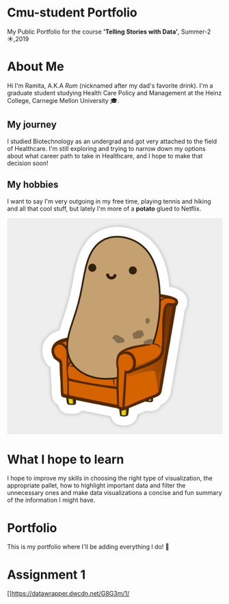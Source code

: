 # Cmu-student Portfolio
My Public Portfolio for the course **'Telling Stories with Data'**, Summer-2 :sunny:,2019

# About Me
Hi I'm Ramita, A.K.A *Rum* (nicknamed after my dad's favorite drink). I'm a graduate student studying Health Care Policy and Management at the Heinz College, Carnegie Mellon University :mortar_board:. 
## My journey
I studied Biotechnology as an undergrad and got very attached to the field of Healthcare. I'm still exploring and trying to narrow down my options about what career path to take in Healthcare, and I hope to make that decision soon!

## My hobbies
I want to say I'm very outgoing in my free time, playing tennis and hiking and all that cool stuff, but lately I'm more of a **potato** glued to Netflix. 


![Couch potato](https://github.com/ramitasingh/Telling-Stories-with-Data/blob/master/2408605_0.jpg)

# What I hope to learn
I hope to improve my skills in choosing the right type of visualization, the appropriate pallet, how to highlight important data and filter the unnecessary ones and make data visualizations a concise and fun summary of the information I might have.

# Portfolio
This is my portfolio where I'll be adding everything I do! :dancers:

# Assignment 1
[]https://datawrapper.dwcdn.net/G8G3m/1/

